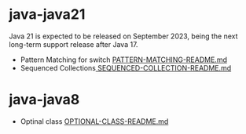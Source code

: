 # java-java21
Java 21 is expected to be released on September 2023, being the next long-term support release after Java 17.

- Pattern Matching for switch [PATTERN-MATCHING-README.md](doc/PATTERN-MATCHING-README.md)
- Sequenced Collections[ SEQUENCED-COLLECTION-README.md](doc/SEQUENCED-COLLECTION-README.md)

# java-java8
- Optinal class [OPTIONAL-CLASS-README.md](doc/OPTIONAL-CLASS-README.md)